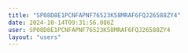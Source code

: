 ```yaml
---
title: "SP08D8E1PCNFAPNF76523K58MRAF6FQJ26588ZY4"
date: 2024-10-14T09:31:56.086Z
user: SP08D8E1PCNFAPNF76523K58MRAF6FQJ26588ZY4
layout: "users"
---
```

    